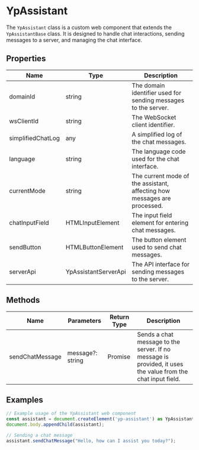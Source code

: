 # YpAssistant

The `YpAssistant` class is a custom web component that extends the `YpAssistantBase` class. It is designed to handle chat interactions, sending messages to a server, and managing the chat interface.

## Properties

| Name            | Type   | Description                                                                 |
|-----------------|--------|-----------------------------------------------------------------------------|
| domainId        | string | The domain identifier used for sending messages to the server.              |
| wsClientId      | string | The WebSocket client identifier.                                            |
| simplifiedChatLog | any  | A simplified log of the chat messages.                                      |
| language        | string | The language code used for the chat interface.                              |
| currentMode     | string | The current mode of the assistant, affecting how messages are processed.    |
| chatInputField  | HTMLInputElement | The input field element for entering chat messages.               |
| sendButton      | HTMLButtonElement | The button element used to send chat messages.                   |
| serverApi       | YpAssistantServerApi | The API interface for sending messages to the server.         |

## Methods

| Name            | Parameters          | Return Type | Description                                                                 |
|-----------------|---------------------|-------------|-----------------------------------------------------------------------------|
| sendChatMessage | message?: string    | Promise<void> | Sends a chat message to the server. If no message is provided, it uses the value from the chat input field. |

## Examples

```typescript
// Example usage of the YpAssistant web component
const assistant = document.createElement('yp-assistant') as YpAssistant;
document.body.appendChild(assistant);

// Sending a chat message
assistant.sendChatMessage("Hello, how can I assist you today?");
```